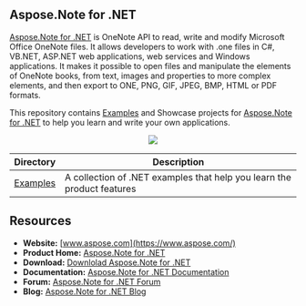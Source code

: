 ## Aspose.Note for .NET

[Aspose.Note for .NET](https://products.aspose.com/note/net) is OneNote API to read, write and modify Microsoft Office OneNote files. It allows developers to work with .one files in C#, VB.NET, ASP.NET web applications, web services and Windows applications. It makes it possible to open files and manipulate the elements of OneNote books, from text, images and properties to more complex elements, and then export to ONE, PNG, GIF, JPEG, BMP, HTML or PDF formats.

This repository contains [Examples](Examples) and Showcase projects for [Aspose.Note for .NET](https://products.aspose.com/note/net) to help you learn and write your own applications.


<p align="center">
  <a href="https://github.com/aspose-note/Aspose.Note-for-.NET/archive/master.zip">
    <img src="http://i.imgur.com/hwNhrGZ.png" />
  </a>
</p>


Directory | Description
--------- | -----------
[Examples](Examples)  | A collection of .NET examples that help you learn the product features

## Resources

+ **Website:** [www.aspose.com](https://www.aspose.com/)
+ **Product Home:** [Aspose.Note for .NET](https://products.aspose.com/note/net)
+ **Download:** [Downlolad Aspose.Note for .NET](https://www.nuget.org/packages/Aspose.Note/)
+ **Documentation:** [Aspose.Note for .NET Documentation](https://docs.aspose.com/display/notenet/Home)
+ **Forum:** [Aspose.Note for .NET Forum](https://forum.aspose.com/c/note)
+ **Blog:** [Aspose.Note for .NET Blog](https://blog.aspose.com/category/aspose-products/aspose-note-product-family/)
